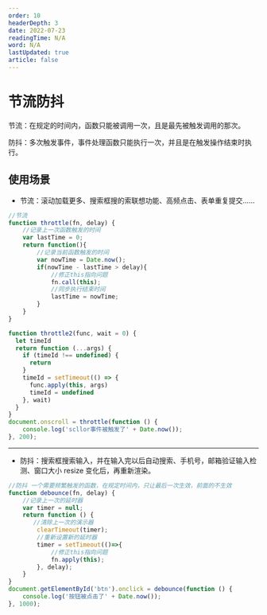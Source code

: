 ```yaml
---
order: 10
headerDepth: 3
date: 2022-07-23
readingTime: N/A
word: N/A
lastUpdated: true
article: false
---
```


# 节流防抖

节流：在规定的时间内，函数只能被调用一次，且是最先被触发调用的那次。

防抖：多次触发事件，事件处理函数只能执行一次，并且是在触发操作结束时执行。


## 使用场景

- 节流：滚动加载更多、搜索框搜的索联想功能、高频点击、表单重复提交……



```javascript
//节流
function throttle(fn, delay) {
    //记录上一次函数触发的时间
    var lastTime = 0;
    return function(){
        //记录当前函数触发的时间
        var nowTime = Date.now();
        if(nowTime - lastTime > delay){
            //修正this指向问题
            fn.call(this);
            //同步执行结束时间
            lastTime = nowTime;
        }
    }
}

function throttle2(func, wait = 0) {
  let timeId
  return function (...args) {
    if (timeId !== undefined) {
      return
    }
    timeId = setTimeout(() => {
      func.apply(this, args)
      timeId = undefined
    }, wait)
  }
}
document.onscroll = throttle(function () {
    console.log('scllor事件被触发了' + Date.now());
}, 200); 
```
---

- 防抖：搜索框搜索输入，并在输入完以后自动搜索、手机号，邮箱验证输入检测、窗口大小 resize 变化后，再重新渲染。

```javascript
//防抖 一个需要频繁触发的函数，在规定时间内，只让最后一次生效，前面的不生效
function debounce(fn, delay) {
    //记录上一次的延时器
    var timer = null;
    return function () {
       //清除上一次的演示器
        clearTimeout(timer);
        //重新设置新的延时器
        timer = setTimeout(()=>{
            //修正this指向问题
            fn.apply(this);
        }, delay); 
    }
}
document.getElementById('btn').onclick = debounce(function () {
    console.log('按钮被点击了' + Date.now());
}, 1000);
```



